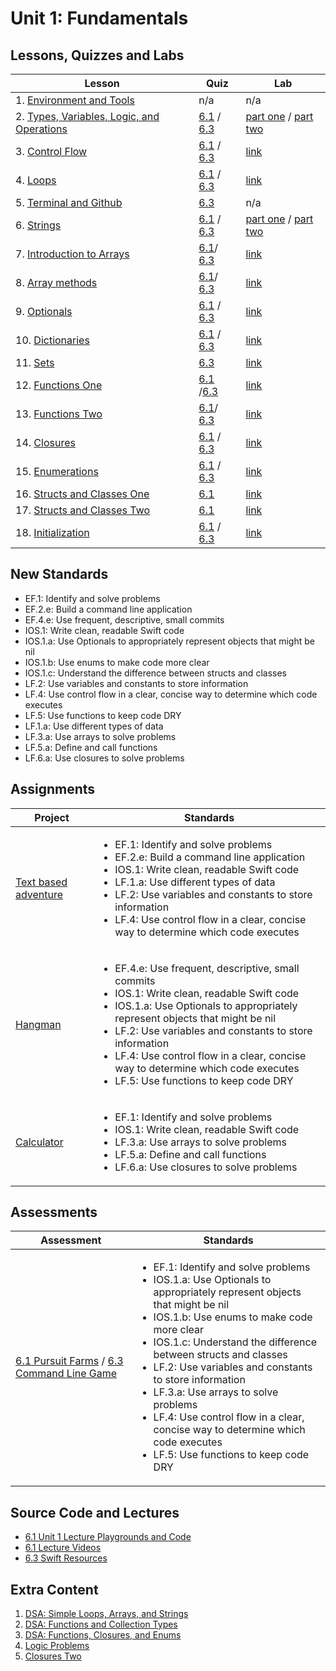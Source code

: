 # Unit 1: Fundamentals

## Lessons, Quizzes and Labs

| Lesson | Quiz | Lab |
| --- | --- | --- |
| 1. [Environment and Tools](./env-and-tools/README.md) | n/a  | n/a |
| 2. [Types, Variables, Logic, and Operations](./types-variables-logic-operations/README.md) | [6.1](https://canvas.instructure.com/courses/1605734/assignments/11666585) / [6.3](https://canvas.instructure.com/courses/1705726/assignments/12512248) | [part one](https://github.com/joinpursuit/ios-types-variables-logic-operations-lab-1) / [part two](https://github.com/joinpursuit/ios-types-variables-logic-operations-lab-2/) |
| 3. [Control Flow](https://github.com/joinpursuit/Pursuit-Core-iOS/blob/master/fundamentals/control-flow/README.md) | [6.1](https://github.com/joinpursuit/ios-control-flow-exit-ticket) / [6.3](https://canvas.instructure.com/courses/1705726/assignments/12511537) | [link](https://github.com/joinpursuit/ios-control-flow-lab) |
| 4. [Loops](https://github.com/joinpursuit/Pursuit-Core-iOS/blob/master/fundamentals/loops/README.md) | [6.1](https://github.com/joinpursuit/ios-loops-exit-ticket) / [6.3](https://canvas.instructure.com/courses/1705726/assignments/12512029) | [link](https://github.com/joinpursuit/ios-loops-lab) |
| 5. [Terminal and Github](https://github.com/joinpursuit/Pursuit-Core-iOS/blob/master/fundamentals/terminal-github/README.md) | [6.3](https://canvas.instructure.com/courses/1705726/assignments/12553997) | n/a |
| 6. [Strings](https://github.com/joinpursuit/Pursuit-Core-iOS/blob/master/fundamentals/strings/README.md) | [6.1](https://canvas.instructure.com/courses/1605734/assignments/11716423) / [6.3](https://canvas.instructure.com/courses/1705726/assignments/12465043) | [part one](https://github.com/joinpursuit/ios-strings-lab-1) / [part two](https://github.com/joinpursuit/ios-strings-lab-2) |
| 7. [Introduction to Arrays](https://github.com/joinpursuit/Pursuit-Core-iOS/blob/master/fundamentals/arrays/README.md) | [6.1]()/ [6.3](https://canvas.instructure.com/courses/1705726/assignments/12465053) | [link](https://github.com/joinpursuit/ios-arrays-lab) |
| 8. [Array methods](https://github.com/joinpursuit/Pursuit-Core-iOS/tree/master/fundamentals/arrays-two) | [6.1]()/ [6.3](https://canvas.instructure.com/courses/1705726/assignments/12513526) | [link](https://github.com/joinpursuit/ios-arrays-lab) |
| 9. [Optionals](https://github.com/joinpursuit/Pursuit-Core-iOS/blob/master/fundamentals/optionals/README.md) | [6.1](https://canvas.instructure.com/courses/1605734/assignments/11718335) / [6.3](https://canvas.instructure.com/courses/1705726/assignments/12465067) | [link](https://github.com/joinpursuit/ios-optionals-lab) |
| 10. [Dictionaries](https://github.com/joinpursuit/Pursuit-Core-iOS/blob/master/fundamentals/dictionaries/README.md) | [6.1](https://canvas.instructure.com/courses/1605734/assignments/11718336) / [6.3](https://canvas.instructure.com/courses/1705726/assignments/12465045) | [link](https://github.com/joinpursuit/Pursuit-Core-iOS-Dictionary-Lab) |
| 11. [Sets](https://github.com/joinpursuit/Pursuit-Core-iOS/tree/master/fundamentals/sets) | [6.3](https://canvas.instructure.com/courses/1705726/assignments/12565983) | [link](https://github.com/joinpursuit/Pursuit-Core-iOS-Sets-Lab) |
| 12. [Functions One](https://github.com/joinpursuit/Pursuit-Core-iOS/blob/master/fundamentals/functions-one/README.md) | [6.1](https://canvas.instructure.com/courses/1605734/assignments/11718337) /[6.3](https://canvas.instructure.com/courses/1705726/assignments/12605968) | [link](https://github.com/joinpursuit/Pursuit-Core-iOS-Functions-Playground-Lab-One/tree/master) |
| 13. [Functions Two](https://github.com/joinpursuit/Pursuit-Core-iOS/blob/master/fundamentals/functions-two/README.md) | [6.1]()/ [6.3](https://canvas.instructure.com/courses/1705726/assignments/12465042) | [link](https://github.com/joinpursuit/Pursuit-Core-iOS-Functions-Playground-Lab-Two) |
| 14. [Closures](https://github.com/joinpursuit/Pursuit-Core-iOS/blob/master/fundamentals/closures-one/README.md) | [6.1](https://canvas.instructure.com/courses/1605734/assignments/11721559) / [6.3](https://canvas.instructure.com/courses/1705726/assignments/12465029) | [link](https://github.com/joinpursuit/Pursuit-Core-iOS-Closures-Lab) |
| 15. [Enumerations](https://github.com/joinpursuit/Pursuit-Core-iOS/blob/master/fundamentals/enumerations/README.md) | [6.1](https://canvas.instructure.com/courses/1605734/assignments/11721560) / [6.3](https://canvas.instructure.com/courses/1705726/assignments/12465027) | [link](https://github.com/joinpursuit/Pursuit-Core-iOS-Enumerations-Lab) |
| 16. [Structs and Classes One](https://github.com/joinpursuit/Pursuit-Core-iOS/blob/master/fundamentals/structs-and-classes/README.md) | [6.1](https://canvas.instructure.com/courses/1605734/assignments/11827043) | [link](https://github.com/joinpursuit/ios-structs-classes-lab/) |
| 17. [Structs and Classes Two](https://github.com/joinpursuit/Pursuit-Core-iOS/tree/master/fundamentals/structs-and-classes-two) | [6.1](https://canvas.instructure.com/courses/1605734/assignments/11721561) | [link](https://github.com/joinpursuit/ios-structs-classes-lab-2) |
| 18. [Initialization](https://github.com/joinpursuit/Pursuit-Core-iOS/blob/master/fundamentals/initialization/README.md) | [6.1](https://canvas.instructure.com/courses/1605734/assignments/11856398) / [6.3](https://canvas.instructure.com/courses/1705726/assignments/12465064) | [link](https://github.com/joinpursuit/ios-init-lab) |

## New Standards

<ul><li>EF.1: Identify and solve problems</li><li>EF.2.e: Build a command line application</li><li>EF.4.e: Use frequent, descriptive, small commits</li><li>IOS.1: Write clean, readable Swift code</li><li>IOS.1.a: Use Optionals to appropriately represent objects that might be nil</li><li>IOS.1.b: Use enums to make code more clear</li><li>IOS.1.c: Understand the difference between structs and classes</li><li>LF.2: Use variables and constants to store information</li><li>LF.4: Use control flow in a clear, concise way to determine which code executes</li><li>LF.5: Use functions to keep code DRY</li><li>LF.1.a: Use different types of data</li><li>LF.3.a: Use arrays to solve problems</li><li>LF.5.a: Define and call functions</li><li>LF.6.a: Use closures to solve problems</li></ul>

## Assignments

| Project | Standards |
| --- | --- |
| [Text based adventure](https://github.com/joinpursuit/Pursuit-Core-iOS-Unit1-Assignment1/blob/master/README.md) | <ul><li>EF.1: Identify and solve problems</li><li>EF.2.e: Build a command line application</li><li>IOS.1: Write clean, readable Swift code</li><li>LF.1.a: Use different types of data</li><li>LF.2: Use variables and constants to store information</li><li>LF.4: Use control flow in a clear, concise way to determine which code executes</li></ul> |
| [Hangman](https://github.com/joinpursuit/Pursuit-Core-iOS-Unit1-Assignment2/blob/master/README.md) | <ul><li>EF.4.e: Use frequent, descriptive, small commits</li><li>IOS.1: Write clean, readable Swift code</li><li>IOS.1.a: Use Optionals to appropriately represent objects that might be nil</li><li>LF.2: Use variables and constants to store information</li><li>LF.4: Use control flow in a clear, concise way to determine which code executes</li><li>LF.5: Use functions to keep code DRY</li></ul> |
| [Calculator](https://github.com/joinpursuit/Pursuit-Core-iOS-Unit1-Assignment3/blob/master/README.md) | <ul><li>EF.1: Identify and solve problems</li><li>IOS.1: Write clean, readable Swift code</li><li>LF.3.a: Use arrays to solve problems</li><li>LF.5.a: Define and call functions</li><li>LF.6.a: Use closures to solve problems</li></ul> |

## Assessments

| Assessment | Standards |
| --- | --- |
| [6.1 Pursuit Farms](https://canvas.instructure.com/courses/1605734/assignments/11877964) / [6.3 Command Line Game](https://canvas.instructure.com/courses/1705726/assignments/12912101) | <ul><li>EF.1: Identify and solve problems</li><li>IOS.1.a: Use Optionals to appropriately represent objects that might be nil</li><li>IOS.1.b: Use enums to make code more clear</li><li>IOS.1.c: Understand the difference between structs and classes</li><li>LF.2: Use variables and constants to store information</li><li>LF.3.a: Use arrays to solve problems</li><li>LF.4: Use control flow in a clear, concise way to determine which code executes</li><li>LF.5: Use functions to keep code DRY</li></ul> |


## Source Code and Lectures

- [6.1 Unit 1 Lecture Playgrounds and Code](./lecture-playgrounds)
- [6.1 Lecture Videos](https://www.youtube.com/channel/UCDN46W3L67JMtrRb-u_cgCA)
- [6.3 Swift Resources](https://docs.google.com/document/d/1RjTsE2zqFZJ47dc9XWJeuy3dK1OrrKsxV44biUSiVuQ/edit#) 



## Extra Content

1. [DSA: Simple Loops, Arrays, and Strings](https://github.com/joinpursuit/DSA-Curriculum/tree/master/simple_loops_arrays_and_strings/ios/README.md)
1. [DSA: Functions and Collection Types](https://github.com/joinpursuit/DSA-Curriculum/blob/master/functions_collection_types/ios/README.md)
1. [DSA: Functions, Closures, and Enums](https://github.com/joinpursuit/DSA-Curriculum/blob/master/functions_closures_enums/ios/README.md)
1. [Logic Problems](https://github.com/joinpursuit/DSA-Curriculum/tree/master/logic_problems)
1. [Closures Two](./closures-two/README.md)
